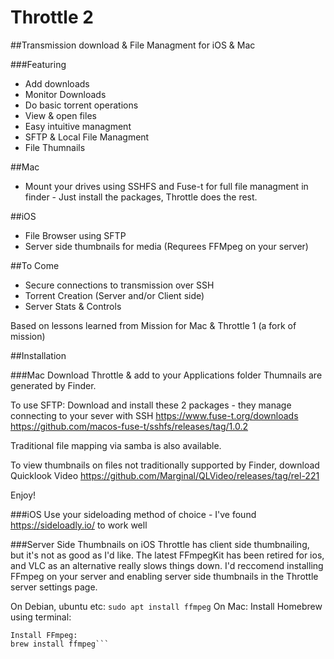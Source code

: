 #  Throttle 2

##Transmission download & File Managment for iOS & Mac

###Featuring
- Add downloads
- Monitor Downloads
- Do basic torrent operations
- View & open files
- Easy intuitive managment
- SFTP & Local File Managment
- File Thumnails

##Mac
- Mount your drives using SSHFS and Fuse-t for full file managment in finder - Just install the packages, Throttle does the rest.

##iOS
- File Browser using SFTP
- Server side thumbnails for media (Requrees FFMpeg on your server)


##To Come
- Secure connections to transmission over SSH
- Torrent Creation (Server and/or Client side)
- Server Stats & Controls



Based on lessons learned from Mission for Mac & Throttle 1 (a fork of mission)

##Installation

###Mac
Download Throttle & add to your Applications folder
Thumnails are generated by Finder.

To use SFTP:
Download and install these 2 packages - they manage connecting to your sever with SSH
https://www.fuse-t.org/downloads
https://github.com/macos-fuse-t/sshfs/releases/tag/1.0.2

Traditional file mapping via samba is also available. 

To view thumbnails on files not traditionally supported by Finder, download Quicklook Video
https://github.com/Marginal/QLVideo/releases/tag/rel-221

Enjoy!

###iOS
Use your sideloading method of choice - I've found https://sideloadly.io/ to work well

###Server Side Thumbnails on iOS
Throttle has client side thumbnailing, but it's not as good as I'd like. The latest FFmpegKit has been retired for ios, and VLC as an alternative really slows things down. 
I'd reccomend installing FFmpeg on your server and enabling server side thumbnails in the Throttle server settings page.

On Debian, ubuntu etc:
```sudo apt install ffmpeg```
On Mac:
Install Homebrew using terminal:
```/bin/bash -c "$(curl -fsSL https://raw.githubusercontent.com/Homebrew/install/HEAD/install.sh)"
Install FFmpeg:
brew install ffmpeg```

